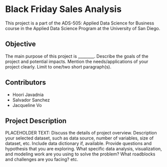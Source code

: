 # Black Friday Sales Analysis
This project is a part of the ADS-505: Applied Data Science for Business course in the Applied Data Science Program at the University of San Diego.

## Objective
The main purpose of this project is ________. Describe the goals of the project and potential impacts. Mention the needs/applications of your project clearly. Limit to one/two short paragraph(s).

## Contributors  
- Hoori Javadnia
- Salvador Sanchez
- Jacqueline Vo

## Project Description
PLACEHOLDER TEXT: Discuss the details of project overview. Description your selected dataset, such as data source, number of variables, size of dataset, etc. Include data dictionary if, available.  Provide questions and hypothesis that you are exploring. What specific data analysis, visualization, and modeling work are you using to solve the problem? What roadblocks and challenges are you facing? etc. 
